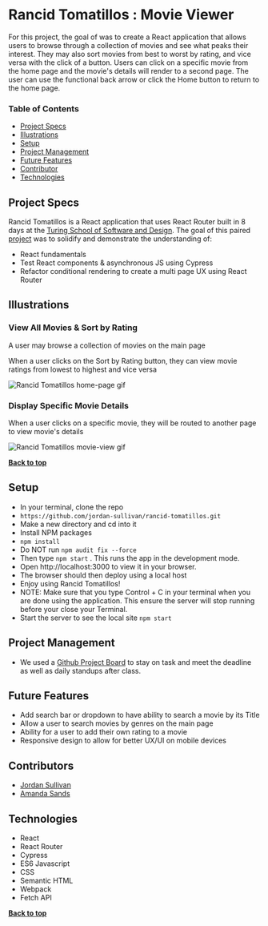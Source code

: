 # Rancid Tomatillos : Movie Viewer

For this project, the goal of was to create a React application that allows users to browse through a collection of movies and see what peaks their interest. They may also sort movies from best to worst by rating, and vice versa with the click of a button. Users can click on a specific movie from the home page and the movie's details will render to a second page. The user can use the functional back arrow or click the Home button to return to the home page. 

### Table of Contents
- [Project Specs](#project-specs)
- [Illustrations](#illustrations)
- [Setup](#setup)
- [Project Management](#project-management)
- [Future Features](#future-features)
- [Contributor](#contributors)
- [Technologies](#technologies)


## Project Specs

Rancid Tomatillos is a React application that uses React Router built in 8 days at the [Turing School of Software and Design](https://turing.edu/). The goal of this paired [project](https://frontend.turing.edu/projects/module-3/rancid-tomatillos-v3.html) was to solidify and demonstrate the understanding of:

- React fundamentals
- Test React components & asynchronous JS using Cypress
- Refactor conditional rendering to create a multi page UX using React Router


## Illustrations

### View All Movies & Sort by Rating
A user may browse a collection of movies on the main page

When a user clicks on the Sort by Rating button, they can view movie ratings from lowest to highest and vice versa

![Rancid Tomatillos home-page gif](https://media.giphy.com/media/jX6LN52LF89CturCJS/giphy.gif)

### Display Specific Movie Details
When a user clicks on a specific movie, they will be routed to another page to view movie's details

![Rancid Tomatillos movie-view gif](https://media.giphy.com/media/t6xkInpM0C1jphhcvT/giphy.gif)

**[Back to top](#table-of-contents)**

## Setup

- In your terminal, clone the repo
- `https://github.com/jordan-sullivan/rancid-tomatillos.git`
- Make a new directory and cd into it
- Install NPM packages
- `npm install`
- Do NOT run `npm audit fix --force`
- Then type `npm start` . This runs the app in the development mode.
- Open http://localhost:3000 to view it in your browser.
- The browser should then deploy using a local host
- Enjoy using Rancid Tomatillos!
- NOTE: Make sure that you type Control + C in your terminal when you are done using the application. This ensure the server will stop running before your close your Terminal.
- Start the server to see the local site `npm start`


## Project Management

- We used a [Github Project Board](https://github.com/jordan-sullivan/rancid-tomatillos/projects/1) to stay on task and meet the deadline as well as daily standups after class.

## Future Features

- Add search bar or dropdown to have ability to search a movie by its Title
- Allow a user to search movies by genres on the main page 
- Ability for a user to add their own rating to a movie
- Responsive design to allow for better UX/UI on mobile devices


## Contributors

- [Jordan Sullivan](https://github.com/jordan-sullivan)
- [Amanda Sands](https://github.com/ASands17)


## Technologies

- React
- React Router
- Cypress
- ES6 Javascript
- CSS
- Semantic HTML
- Webpack
- Fetch API


**[Back to top](#table-of-contents)**